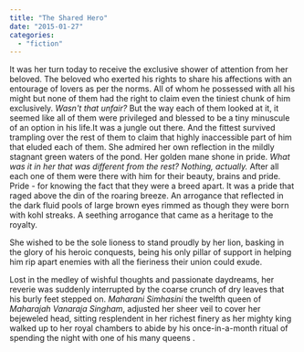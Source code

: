 ```yaml
---
title: "The Shared Hero"
date: "2015-01-27"
categories: 
  - "fiction"
---
```


It was her turn today to receive the exclusive shower of attention from her beloved. The beloved who exerted his rights to share his affections with an entourage of lovers as per the norms. All of whom he possessed with all his might but none of them had the right to claim even the tiniest chunk of him exclusively. _Wasn't that unfair?_ But the way each of them looked at it, it seemed like all of them were privileged and blessed to be a tiny minuscule of an option in his life.It was a jungle out there. And the fittest survived trampling over the rest of them to claim that highly inaccessible part of him that eluded each of them. She admired her own reflection in the mildly stagnant green waters of the pond. Her golden mane shone in pride. _What was it in her that was different from the rest? Nothing, actually._ After all each one of them were there with him for their beauty, brains and pride. Pride - for knowing the fact that they were a breed apart. It was a pride that raged above the din of the roaring breeze. An arrogance that reflected in the dark fluid pools of large brown eyes rimmed as though they were born with kohl streaks. A seething arrogance that came as a heritage to the royalty.

She wished to be the sole lioness to stand proudly by her lion, basking in the glory of his heroic conquests, being his only pillar of support in helping him rip apart enemies with all the fieriness their union could exude.

Lost in the medley of wishful thoughts and passionate daydreams, her reverie was suddenly interrupted by the coarse crunch of dry leaves that his burly feet stepped on. _Maharani Simhasini_ the twelfth queen of _Maharajah Vanaraja Singham_, adjusted her sheer veil to cover her bejeweled head, sitting resplendent in her richest finery as her mighty king walked up to her royal chambers to abide by his once-in-a-month ritual of spending the night with one of his many queens .
